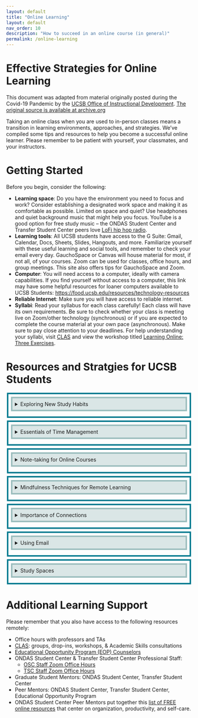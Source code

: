 ```yaml
---
layout: default
title: "Online Learning"
layout: default
nav_order: 10
description: "How to succeed in an online course (in general)"
permalink: /online-learning
---
```


<style>
 summary { 
     border: 4px solid #9CBEBE;
     padding: 0.5em;
     background-color:  #DAE6E6;
     margin-bottom: 0.5em;
 }

 summary p {
  margin: 0px;
  padding 0px;
  display: inline-block;
 }
    
 details { 
    margin-top: 0.5em;
    margin-bottom: 0.5em;
    margin-left: auto;
    margin-right: auto;
    width: 95%;
    border: 4px solid #047C91;
    padding: 0.5em;
 }
</style>


# Effective Strategies for Online Learning

This document was adapted from material originally posted during the Covid-19 Pandemic by the [UCSB Office of Instructional Development](https://id.ucsb.edu).  [The original source
is available at archive.org](https://web.archive.org/web/20221006021605/https://keeplearning.id.ucsb.edu/2020/03/22/effective-strategies-for-remote-learning/)

Taking an online class when you are used to in-person classes means a transition in learning environments, approaches, and strategies. 
We’ve compiled some tips and resources to help you become a successful online learner. 
Please remember to be patient with yourself, your classmates, and your instructors.

# Getting Started

Before you begin, consider the following:

* **Learning space**: Do you have the environment you need to focus and work? Consider establishing a designated work space and making it as comfortable as possible. Limited on space and quiet? Use headphones and quiet background music that might help you focus. YouTube is a good option for free study music – the ONDAS Student Center and Transfer Student Center peers love [LoFi hip hop radio](https://www.youtube.com/watch?v=5qap5aO4i9A).
* **Learning tools**: All UCSB students have access to the G Suite: Gmail, Calendar, Docs, Sheets, Slides, Hangouts, and more. Familiarize yourself with these useful learning and social tools, and remember to check your email every day. GauchoSpace or Canvas will house material for most, if not all, of your courses. Zoom can be used for classes, office hours, and group meetings. This site also offers tips for GauchoSpace and Zoom.
* **Computer**: You will need access to a computer, ideally with camera capabilities. If you find yourself without access to a computer, this link may have some helpful resources for loaner computers available to UCSB Students: <https://food.ucsb.edu/resources/technology-resources>
* **Reliable Internet**: Make sure you will have access to reliable internet.
* **Syllabi**: Read your syllabus for each class carefully! Each class will have its own requirements. 
  Be sure to check whether your class is meeting live on Zoom/other technology (synchronous) or if you are expected to 
  complete the course material at your own pace (asynchronous). 
  Make sure to pay close attention to your deadlines. For help understanding your syllabi, visit [CLAS](https://clas.sa.ucsb.edu/) and view the workshop titled [Learning Online: Three Exercises](https://prezi.com/view/3Qz8hPAb5lRYIx23vUgI/).

# Resources and Stratgies for UCSB Students

<details>
<summary>
Exploring New Study Habits
</summary>
 
Learning online will likely mean you need to practice study habits that differ to ones practiced during face-to-face instruction. Below are some suggested strategies and tools to try out for online learning:

* Exercises for online learning from CLAS: logon to [myCLAS](https://myclas.sa.ucsb.edu/login.aspx) and search for the Academic Skills workshop titled Learning Online: Three Exercises.
* Reading effectively using the [SQ3R method](https://www.youtube.com/watch?v=ona44EaMSv4)
* Distributed practice: Break up your studying into short sessions distributed across time - the opposite of cramming at the last minute.
* Practice testing: Getting something wrong can help you retain the right answer. The best practice tests are the ones that force you to do free recall, not just recognize the right answer. More practice tests are better than fewer.
* Self-explanation: Having to explain to yourself why something is correct or how information fits together significantly aids learning. The practice of relating it to other information makes this different from just summarizing.
  
![image](https://user-images.githubusercontent.com/1119017/210651613-5f5b6b98-67c1-4544-a393-489e95e1c50b.png)

(Cook, Kennedy, & McGuire 2013; Dunlosky, 2013; McDaniel & Bratter, 2020)  
  
</details>  

<details>
<summary>
Essentials of Time Management
</summary>
 
Remote learning might mean that you have less structure in your day. It's very tempting to sleep in each day and put off tasks until you really have to do them. However, that is not an effective way to manage your time or facilitate your learning.

Use your Google Calendar and create some structure for your time. Having a routine and entering it into your calendar is helpful for tracking whether you're also taking care of your mental and physical health. Breaks, exercise, and fresh air are necessary!

The ONDAS Student Center Peer Mentors offer helpful advice in these videos:

* [Time Management during Remote Instruction](https://www.youtube.com/watch?v=0Wjz522Ybak)
* [Getting Organized](https://youtu.be/EUv9iU4-C4s)
* [How to Use Your Google Calendar](https://www.youtube.com/watch?v=daPu_IpIDl8)
* [Printable CLAS Time Management and Calendar Sheets](https://clas.sa.ucsb.edu/resources-overview/time-management-calendar-sheets)

</details>  
 

<details>
<summary>
Note-taking for Online Courses
</summary>
 
Everyone has their own preferences for note-taking, but you may want to try different strategies for an online course.

Just because you can rewatch a video or look at slides online doesn’t mean you shouldn’t take notes. Otherwise, you’ll just be re-reading or rewatching a lot, which isn’t a very effective learning technique. 

You'll most likely be using a single screen, so you'll have to balance viewing your video/participating in discussion with note-taking. Many guides about online learning recommend you take handwritten notes to vary the media you are using. You can pause videos and note timestamps in your notes to return to spots later.

Learn new strategies by viewing the following presentation:

* [Online Learning: Note-Taking Strategies](https://www.youtube.com/watch?v=JCf8_DUT5YA&feature=youtu.be)
</details>  
 
<details>
<summary>
Mindfulness Techniques for Remote Learning
</summary>
 
Now, more than ever, it's important to take care of ourselves and our mental health. At times, this experience may get frustrating and stressful, but we know you'll get through this. Below are resources for incorporating mindfulness into the remote learning experience from Dr. Virginia Beaufort, Director of the Undergraduate Mentorship Program. 
 
**Mindfulness Techniques for Concentration & Focus:**

* [Introduction](https://www.youtube.com/watch?v=GisVmPtERpY&feature=youtu.be)
* [Mindfulness](https://www.youtube.com/watch?v=aFaQqh1XVc4)
* [Mindful Focus](https://web.archive.org/web/20221006021605/https://www.youtube.com/watch?v=-xEfrionXog&feature=youtu.be)
* [Mindfulness Exercises for Focus & Stress Reduction](https://www.youtube.com/watch?v=KHMGjsIIAhI)

**Handouts:**

* [Mindfulness Techniques for Concentration & Focus](/assets/Mindfulness-Exercises-for-Focus-and-Stress-Reduction.pdf)
* [Learn the Ocean (Ujjayi) Breath](/assets/Learn-the-Ocean-Ujjayi-Breath.pdf)
 
 
   
</details>  
 
<details>
<summary>
Importance of Connections
</summary>
 
Remote learning might feel isolating, but it doesn't have to be a lonely experience. We highly recommend staying connected to your instructors, classmates, friends, and family during this time. It's important to feel connection and community.

Participate in class discussions, online forums, and virtual office hours. Contribute your ideas and don't be afraid to ask questions! Most likely, you're asking a question that someone else also has.

Online study groups are possible! Connect with classmates through GauchoSpace and form accountability buddies. Having a friend to discuss assignments, review material, and work through main points is important. Consider using one of the following to connect with others:

* Zoom 
* Google Hangouts
* FaceTime
* WhatsApp
* GroupMe

The ONDAS Student Center Peer Mentors have a video with
[tips on how to form and structure a virtual study group](https://www.youtube.com/watch?v=Iq8VVLAlfxM&t=2s).

Student organizations can also be a way to form connections. For more information on student orgs, visit [Shoreline (information on events and registered student groups)](https://shoreline.ucsb.edu/home_login)

</details>  

<details>

<summary>
Using Email
</summary>
 
It's important to check your UCSB email daily. You'll want to pay attention to emails from your instructors but also notifications that you may be receiving from GauchoSpace and other online learning tools.

Compose clear email messages and practice good email etiquette. In a large course, your professor might be receiving a high volume of emails. Please note that it may take some time for your professors to get back to you.

Email tips:

First, if your instructor has asked you to use something other than email (e.g. Piazza, Slack, a Gauchospace or Canvas forum), please try that first.

If you are sending an email:

* Use your UCSB email address
* Address your instructor professionally
* Tell them your name and what class you are in
* State your question or request
* If appropriate, state what you would like to see happen
* End with a salutation
* Sign your full name

Here's an example email demonstrating these tips:

![image](https://user-images.githubusercontent.com/1119017/210658385-ce575e0f-b74f-4a5a-b13a-9c430c735001.png)


</details>  

    
<details>
<summary>
Study Spaces
</summary>
 
Both indoor and outdoor spaces might be conducive to your specific study habits/style.

At home, away from UCSB, and struggling to find a study space? Consider the following:

* Quiet parks (use sunblock and remember to hydrate)
* Patios, balconies, or other outdoor areas adjacent to your home
* A part of the home that can be repurposed, which might be quieter (the garage, attic, or basement)
* A stationary vehicle

In the UCSB vicinity, and struggling to find a study space? Consider the following:

* SRB - Seating and electrical outlets are available outdoors on the ocean and mountain sides of the building
* HSSB Quad - Seating and solar charging stations are available
* Buchanan Hall Quad - Seating is available
* SSMS Quad - Limited seating is available, but this is a less populated option 
  
</details>  

    

# Additional Learning Support

Please remember that you also have access to the following resources remotely:

* Office hours with professors and TAs
* [CLAS](https://clas.sa.ucsb.edu/services/enrollment-schedules): groups, drop-ins, workshops, & Academic Skills consultations
* [Educational Opportunity Program (EOP) Counselors](https://eop.sa.ucsb.edu/)
* ONDAS Student Center & Transfer Student Center Professional Staff: 
  * [OSC Staff Zoom Office Hours](https://calendar.google.com/calendar?cid=dWNzYi5lZHVfNnJoazNhMHQ4YW9jNjI0YzFxbmdwYjAwcTRAZ3JvdXAuY2FsZW5kYXIuZ29vZ2xlLmNvbQ)
  * [TSC Staff Zoom Office Hours](https://calendar.google.com/calendar?cid=dWNzYi5lZHVfbWFsazRubzRwaTJrNzBhNDE3cHFsMGU2bmtAZ3JvdXAuY2FsZW5kYXIuZ29vZ2xlLmNvbQ)
* Graduate Student Mentors: ONDAS Student Center, Transfer Student Center
* Peer Mentors: ONDAS Student Center, Transfer Student Center, Educational Opportunity Program
* ONDAS Student Center Peer Mentors put together this [list of FREE online resources](https://docs.google.com/document/d/1XTTq2R4lICG7M-ZZzdIglwm0tsQ1B_y_MNSfF75lNRg/edit) that center on organization, productivity, and self-care.

